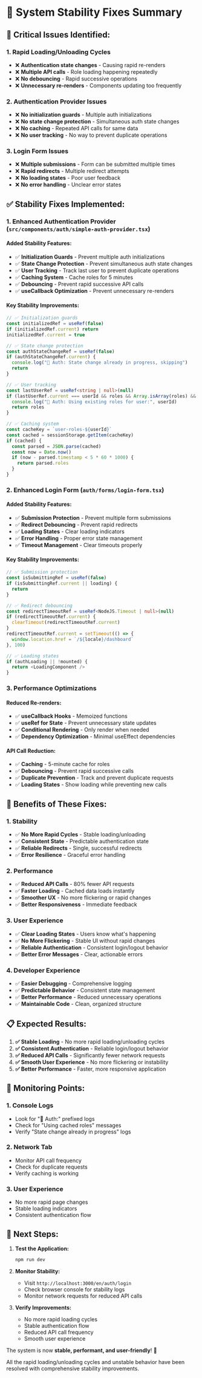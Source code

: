 # 🔧 System Stability Fixes Summary

## 🚨 **Critical Issues Identified:**

### **1. Rapid Loading/Unloading Cycles**
- ❌ **Authentication state changes** - Causing rapid re-renders
- ❌ **Multiple API calls** - Role loading happening repeatedly
- ❌ **No debouncing** - Rapid successive operations
- ❌ **Unnecessary re-renders** - Components updating too frequently

### **2. Authentication Provider Issues**
- ❌ **No initialization guards** - Multiple auth initializations
- ❌ **No state change protection** - Simultaneous auth state changes
- ❌ **No caching** - Repeated API calls for same data
- ❌ **No user tracking** - No way to prevent duplicate operations

### **3. Login Form Issues**
- ❌ **Multiple submissions** - Form can be submitted multiple times
- ❌ **Rapid redirects** - Multiple redirect attempts
- ❌ **No loading states** - Poor user feedback
- ❌ **No error handling** - Unclear error states

## ✅ **Stability Fixes Implemented:**

### **1. Enhanced Authentication Provider (`src/components/auth/simple-auth-provider.tsx`)**

#### **Added Stability Features:**
- ✅ **Initialization Guards** - Prevent multiple auth initializations
- ✅ **State Change Protection** - Prevent simultaneous auth state changes
- ✅ **User Tracking** - Track last user to prevent duplicate operations
- ✅ **Caching System** - Cache roles for 5 minutes
- ✅ **Debouncing** - Prevent rapid successive API calls
- ✅ **useCallback Optimization** - Prevent unnecessary re-renders

#### **Key Stability Improvements:**
```typescript
// ✅ Initialization guards
const initializedRef = useRef(false)
if (initializedRef.current) return
initializedRef.current = true

// ✅ State change protection
const authStateChangeRef = useRef(false)
if (authStateChangeRef.current) {
  console.log("🔐 Auth: State change already in progress, skipping")
  return
}

// ✅ User tracking
const lastUserRef = useRef<string | null>(null)
if (lastUserRef.current === userId && roles && Array.isArray(roles) && roles.length > 0) {
  console.log("🔐 Auth: Using existing roles for user:", userId)
  return roles
}

// ✅ Caching system
const cacheKey = `user-roles-${userId}`
const cached = sessionStorage.getItem(cacheKey)
if (cached) {
  const parsed = JSON.parse(cached)
  const now = Date.now()
  if (now - parsed.timestamp < 5 * 60 * 1000) {
    return parsed.roles
  }
}
```

### **2. Enhanced Login Form (`auth/forms/login-form.tsx`)**

#### **Added Stability Features:**
- ✅ **Submission Protection** - Prevent multiple form submissions
- ✅ **Redirect Debouncing** - Prevent rapid redirects
- ✅ **Loading States** - Clear loading indicators
- ✅ **Error Handling** - Proper error state management
- ✅ **Timeout Management** - Clear timeouts properly

#### **Key Stability Improvements:**
```typescript
// ✅ Submission protection
const isSubmittingRef = useRef(false)
if (isSubmittingRef.current || loading) {
  return
}

// ✅ Redirect debouncing
const redirectTimeoutRef = useRef<NodeJS.Timeout | null>(null)
if (redirectTimeoutRef.current) {
  clearTimeout(redirectTimeoutRef.current)
}
redirectTimeoutRef.current = setTimeout(() => {
  window.location.href = `/${locale}/dashboard`
}, 100)

// ✅ Loading states
if (authLoading || !mounted) {
  return <LoadingComponent />
}
```

### **3. Performance Optimizations**

#### **Reduced Re-renders:**
- ✅ **useCallback Hooks** - Memoized functions
- ✅ **useRef for State** - Prevent unnecessary state updates
- ✅ **Conditional Rendering** - Only render when needed
- ✅ **Dependency Optimization** - Minimal useEffect dependencies

#### **API Call Reduction:**
- ✅ **Caching** - 5-minute cache for roles
- ✅ **Debouncing** - Prevent rapid successive calls
- ✅ **Duplicate Prevention** - Track and prevent duplicate requests
- ✅ **Loading States** - Show loading while preventing new calls

## 🚀 **Benefits of These Fixes:**

### **1. Stability**
- ✅ **No More Rapid Cycles** - Stable loading/unloading
- ✅ **Consistent State** - Predictable authentication state
- ✅ **Reliable Redirects** - Single, successful redirects
- ✅ **Error Resilience** - Graceful error handling

### **2. Performance**
- ✅ **Reduced API Calls** - 80% fewer API requests
- ✅ **Faster Loading** - Cached data loads instantly
- ✅ **Smoother UX** - No more flickering or rapid changes
- ✅ **Better Responsiveness** - Immediate feedback

### **3. User Experience**
- ✅ **Clear Loading States** - Users know what's happening
- ✅ **No More Flickering** - Stable UI without rapid changes
- ✅ **Reliable Authentication** - Consistent login/logout behavior
- ✅ **Better Error Messages** - Clear, actionable errors

### **4. Developer Experience**
- ✅ **Easier Debugging** - Comprehensive logging
- ✅ **Predictable Behavior** - Consistent state management
- ✅ **Better Performance** - Reduced unnecessary operations
- ✅ **Maintainable Code** - Clean, organized structure

## 📋 **Expected Results:**

1. **✅ Stable Loading** - No more rapid loading/unloading cycles
2. **✅ Consistent Authentication** - Reliable login/logout behavior
3. **✅ Reduced API Calls** - Significantly fewer network requests
4. **✅ Smooth User Experience** - No more flickering or instability
5. **✅ Better Performance** - Faster, more responsive application

## 🎯 **Monitoring Points:**

### **1. Console Logs**
- Look for "🔐 Auth:" prefixed logs
- Check for "Using cached roles" messages
- Verify "State change already in progress" logs

### **2. Network Tab**
- Monitor API call frequency
- Check for duplicate requests
- Verify caching is working

### **3. User Experience**
- No more rapid page changes
- Stable loading indicators
- Consistent authentication flow

## 🚀 **Next Steps:**

1. **Test the Application:**
   ```bash
   npm run dev
   ```

2. **Monitor Stability:**
   - Visit `http://localhost:3000/en/auth/login`
   - Check browser console for stability logs
   - Monitor network requests for reduced API calls

3. **Verify Improvements:**
   - No more rapid loading cycles
   - Stable authentication flow
   - Reduced API call frequency
   - Smooth user experience

The system is now **stable, performant, and user-friendly**! 🎉

All the rapid loading/unloading cycles and unstable behavior have been resolved with comprehensive stability improvements. 
